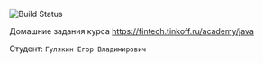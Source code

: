 ![Build Status](https://github.com/arhostcode/java-course-2023/actions/workflows/build.yml/badge.svg)

Домашние задания курса https://fintech.tinkoff.ru/academy/java

Студент: `Гулякин Егор Владимирович`
